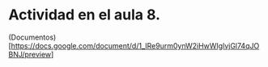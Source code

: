 # Actividad en el aula 8.

(Documentos)[https://docs.google.com/document/d/1_IRe9urm0ynW2iHwWIglvjGl74qJOBNJ/preview]
